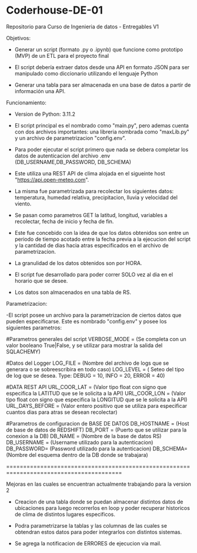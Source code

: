 # Coderhouse-DE-01
Repositorio para Curso de Ingenieria de datos - Entregables V1

Objetivos:

- Generar un script (formato .py o .ipynb) que funcione como prototipo (MVP) de un ETL para el proyecto final

- El script debería extraer datos desde una API en formato JSON para ser manipulado como diccionario utilizando el lenguaje Python

- Generar una tabla para ser almacenada en una base de datos a partir de información una API.


Funcionamiento:

- Version de Python: 3.11.2

- El script principal es el nombrado como "main.py", pero ademas cuenta con dos archivos importantes: una libreria nombrada como "maxLib.py" y un archivo de parametrizacion "config.env".

- Para poder ejecutar el script primero que nada se debera completar los datos de autenticacion del archivo .env (DB_USERNAME,DB_PASSWORD, DB_SCHEMA)

- Este utiliza una REST API de clima alojada en el sigueinte host "https://api.open-meteo.com".

- La misma fue parametrizada para recolectar los siguientes datos: temperatura, humedad relativa, precipitacion, lluvia y velocidad del viento.

- Se pasan como parametros GET la latitud, longitud, variables a recolectar, fecha de inicio y fecha de fin.

- Este fue concebido con la idea de que los datos obtenidos son entre un periodo de tiempo acotado entre la fecha previa a la ejecucion del script y la cantidad de dias hacia atras especificados en el archivo de parametrizacion.

- La granulidad de los datos obtenidos son por HORA.

- El script fue desarrollado para poder correr SOLO vez al dia en el horario que se desee.

- Los datos son almacenados en una tabla de RS.




Parametrizacion:

-El script posee un archivo para la parametrizacion de ciertos datos que pueden especificarse. Este es nombrado "config.env" y posee los siguientes parametros:

#Parametros generales del script
VERBOSE_MODE = (Se completa con un valor booleano True|False, y se utilizar para mostrar la salida del SQLACHEMY)

#Datos del Logger
LOG_FILE = (Nombre del archivo de logs que se generara o se sobreescribira en todo caso)
LOG_LEVEL = ( Seteo del tipo de log que se desea. Type: DEBUG = 10, INFO = 20, ERROR = 40)

#DATA REST API
URL_COOR_LAT = (Valor tipo float con signo  que especifica la LATITUD que se le solicita a la API)
URL_COOR_LON = (Valor tipo float con signo  que especifica la LONGITUD que se le solicita a la API)
URL_DAYS_BEFORE = (Valor entero positivo que se utiliza para especificar cuantos dias para atras se desean recolectar)

#Parametros de configuracion de BASE DE DATOS
DB_HOSTNAME = (Host de base de datos de REDSHIFT)
DB_PORT = (Puerto que se utilizar para la conexion a la DB)
DB_NAME = (Nombre de la base de datos RS)
DB_USERNAME = (Username utilizado para la autenticacion)
DB_PASSWORD= (Password utilizado para la autenticacion)
DB_SCHEMA= (Nombre del esquema dentro de la DB donde se trabajara)


========================================================================================

Mejoras en las cuales se encuentran actualmente trabajando para la version 2


- Creacion de una tabla donde se puedan almacenar distintos datos de ubicaciones para luego recorrerlos en loop y poder recuperar historicos de clima de distintos lugares especificos.

- Podra parametrizarse la tablas y las columnas de las cuales se obtendran estos datos para poder integrarlos con distintos sistemas.

- Se agrega la notificacion de ERRORES de ejecucion via mail.